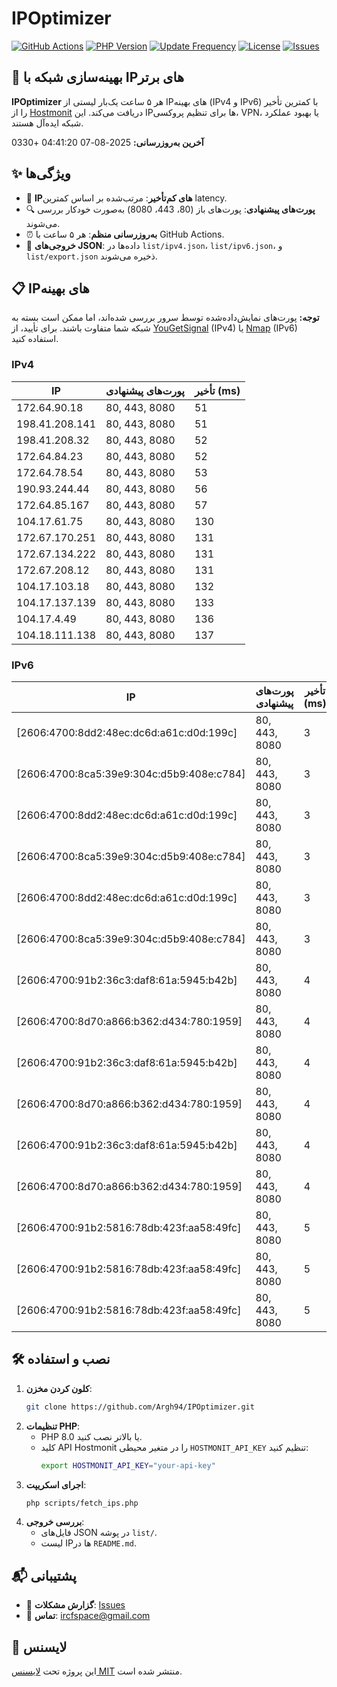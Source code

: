 # IPOptimizer

[![GitHub Actions](https://github.com/Argh94/IPOptimizer/workflows/IPOptimizer/badge.svg)](https://github.com/Argh94/IPOptimizer/actions)
[![PHP Version](https://img.shields.io/badge/PHP-8.0-blue)](https://www.php.net)
[![Update Frequency](https://img.shields.io/badge/Updates-Every%205%20Hours-green)](https://github.com/Argh94/IPOptimizer)
[![License](https://img.shields.io/badge/License-MIT-yellow)](https://opensource.org/licenses/MIT)
[![Issues](https://img.shields.io/github/issues/Argh94/IPOptimizer)](https://github.com/Argh94/IPOptimizer/issues)

## 🚀 بهینه‌سازی شبکه با IPهای برتر

**IPOptimizer** هر ۵ ساعت یک‌بار لیستی از IPهای بهینه (IPv4 و IPv6) با کمترین تأخیر را از [Hostmonit](https://hostmonit.com/) دریافت می‌کند. این IPها برای تنظیم پروکسی، VPN، یا بهبود عملکرد شبکه ایده‌آل هستند.

**آخرین به‌روزرسانی:** 2025-08-07 04:41:20 +0330

## ✨ ویژگی‌ها
- 📡 **IPهای کم‌تأخیر**: مرتب‌شده بر اساس کمترین latency.
- 🔍 **پورت‌های پیشنهادی**: پورت‌های باز (80، 443، 8080) به‌صورت خودکار بررسی می‌شوند.
- ⏰ **به‌روزرسانی منظم**: هر ۵ ساعت با GitHub Actions.
- 📄 **خروجی‌های JSON**: داده‌ها در `list/ipv4.json`، `list/ipv6.json`، و `list/export.json` ذخیره می‌شوند.

## 📋 IPهای بهینه

**توجه:** پورت‌های نمایش‌داده‌شده توسط سرور بررسی شده‌اند، اما ممکن است بسته به شبکه شما متفاوت باشند. برای تأیید، از [YouGetSignal](https://www.yougetsignal.com/tools/open-ports/) (IPv4) یا [Nmap](https://nmap.org/) (IPv6) استفاده کنید.

### IPv4
| IP | پورت‌های پیشنهادی | تأخیر (ms) |
|----|-------------------|------------|
| 172.64.90.18 | 80, 443, 8080 | 51 |
| 198.41.208.141 | 80, 443, 8080 | 51 |
| 198.41.208.32 | 80, 443, 8080 | 52 |
| 172.64.84.23 | 80, 443, 8080 | 52 |
| 172.64.78.54 | 80, 443, 8080 | 53 |
| 190.93.244.44 | 80, 443, 8080 | 56 |
| 172.64.85.167 | 80, 443, 8080 | 57 |
| 104.17.61.75 | 80, 443, 8080 | 130 |
| 172.67.170.251 | 80, 443, 8080 | 131 |
| 172.67.134.222 | 80, 443, 8080 | 131 |
| 172.67.208.12 | 80, 443, 8080 | 131 |
| 104.17.103.18 | 80, 443, 8080 | 132 |
| 104.17.137.139 | 80, 443, 8080 | 133 |
| 104.17.4.49 | 80, 443, 8080 | 136 |
| 104.18.111.138 | 80, 443, 8080 | 137 |

### IPv6
| IP | پورت‌های پیشنهادی | تأخیر (ms) |
|----|-------------------|------------|
| [2606:4700:8dd2:48ec:dc6d:a61c:d0d:199c] | 80, 443, 8080 | 3 |
| [2606:4700:8ca5:39e9:304c:d5b9:408e:c784] | 80, 443, 8080 | 3 |
| [2606:4700:8dd2:48ec:dc6d:a61c:d0d:199c] | 80, 443, 8080 | 3 |
| [2606:4700:8ca5:39e9:304c:d5b9:408e:c784] | 80, 443, 8080 | 3 |
| [2606:4700:8dd2:48ec:dc6d:a61c:d0d:199c] | 80, 443, 8080 | 3 |
| [2606:4700:8ca5:39e9:304c:d5b9:408e:c784] | 80, 443, 8080 | 3 |
| [2606:4700:91b2:36c3:daf8:61a:5945:b42b] | 80, 443, 8080 | 4 |
| [2606:4700:8d70:a866:b362:d434:780:1959] | 80, 443, 8080 | 4 |
| [2606:4700:91b2:36c3:daf8:61a:5945:b42b] | 80, 443, 8080 | 4 |
| [2606:4700:8d70:a866:b362:d434:780:1959] | 80, 443, 8080 | 4 |
| [2606:4700:91b2:36c3:daf8:61a:5945:b42b] | 80, 443, 8080 | 4 |
| [2606:4700:8d70:a866:b362:d434:780:1959] | 80, 443, 8080 | 4 |
| [2606:4700:91b2:5816:78db:423f:aa58:49fc] | 80, 443, 8080 | 5 |
| [2606:4700:91b2:5816:78db:423f:aa58:49fc] | 80, 443, 8080 | 5 |
| [2606:4700:91b2:5816:78db:423f:aa58:49fc] | 80, 443, 8080 | 5 |

## 🛠️ نصب و استفاده
1. **کلون کردن مخزن**:
   ```bash
   git clone https://github.com/Argh94/IPOptimizer.git
   ```
2. **تنظیمات PHP**:
   - PHP 8.0 یا بالاتر نصب کنید.
   - کلید API Hostmonit را در متغیر محیطی `HOSTMONIT_API_KEY` تنظیم کنید:
     ```bash
     export HOSTMONIT_API_KEY="your-api-key"
     ```
3. **اجرای اسکریپت**:
   ```bash
   php scripts/fetch_ips.php
   ```
4. **بررسی خروجی**:
   - فایل‌های JSON در پوشه `list/`.
   - لیست IPها در `README.md`.

## 📬 پشتیبانی
- 🐛 **گزارش مشکلات**: [Issues](https://github.com/Argh94/IPOptimizer/issues)
- 📧 **تماس**: [ircfspace@gmail.com](mailto:ircfspace@gmail.com)

## 📄 لایسنس
این پروژه تحت [لایسنس MIT](https://github.com/Argh94/HandWave/blob/main/LICENCE) منتشر شده است.
